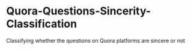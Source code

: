 # Quora-Questions-Sincerity-Classification
Classifying whether the questions on Quora platforms are sincere or not
